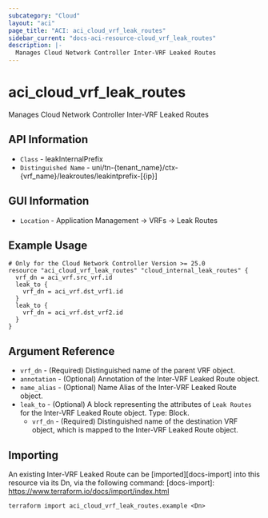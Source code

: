 ```yaml
---
subcategory: "Cloud"
layout: "aci"
page_title: "ACI: aci_cloud_vrf_leak_routes"
sidebar_current: "docs-aci-resource-cloud_vrf_leak_routes"
description: |-
  Manages Cloud Network Controller Inter-VRF Leaked Routes
---
```


# aci_cloud_vrf_leak_routes #

Manages Cloud Network Controller Inter-VRF Leaked Routes

## API Information ##

* `Class` - leakInternalPrefix
* `Distinguished Name` - uni/tn-{tenant_name}/ctx-{vrf_name}/leakroutes/leakintprefix-[{ip}]

## GUI Information ##

* `Location` - Application Management -> VRFs -> Leak Routes


## Example Usage ##

```hcl
# Only for the Cloud Network Controller Version >= 25.0
resource "aci_cloud_vrf_leak_routes" "cloud_internal_leak_routes" {
  vrf_dn = aci_vrf.src_vrf.id
  leak_to {
    vrf_dn = aci_vrf.dst_vrf1.id
  }
  leak_to {
    vrf_dn = aci_vrf.dst_vrf2.id
  }
}
```

## Argument Reference ##

* `vrf_dn` - (Required) Distinguished name of the parent VRF object.
* `annotation` - (Optional) Annotation of the Inter-VRF Leaked Route object.
* `name_alias` - (Optional) Name Alias of the Inter-VRF Leaked Route object.
* `leak_to` - (Optional) A block representing the attributes of `Leak Routes` for the Inter-VRF Leaked Route object. Type: Block.
  * `vrf_dn` - (Required) Distinguished name of the destination VRF object, which is mapped to the Inter-VRF Leaked Route object.

## Importing ##

An existing Inter-VRF Leaked Route can be [imported][docs-import] into this resource via its Dn, via the following command:
[docs-import]: https://www.terraform.io/docs/import/index.html


```
terraform import aci_cloud_vrf_leak_routes.example <Dn>
```